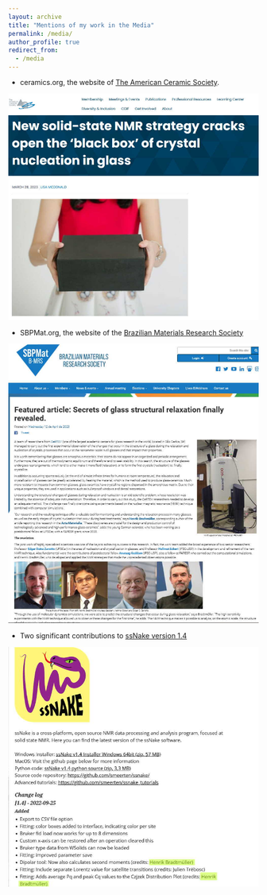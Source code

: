 ```yaml
---
layout: archive
title: "Mentions of my work in the Media"
permalink: /media/
author_profile: true
redirect_from:
  - /media
---
```


 - ceramics.org, the website of [The American Ceramic Society](https://ceramics.org/ceramic-tech-today/glass-1/new-solid-state-nmr-strategy-cracks-open-the-black-box-of-crystal-nucleation-in-glass).

 ![Mention1](/images/mention2.jpg "Mention on Ceramics.org")

 - SBPMat.org, the website of the [Brazilian Materials Research Society](https://www.sbpmat.org.br/en/artigo-em-destaque-segredos-da-relaxacao-estrutural-dos-vidros-finalmente-revelados/)

 ![Mention2](/images/mention1.jpg "Mention on SBPMat.org")

 - Two significant contributions to [ssNake version 1.4](https://www.ru.nl/science/magneticresonance/software/ssnake/)

 ![Mention3](/images/mention3.jpg "Mention on ru.nl")
